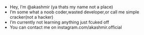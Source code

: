 -  Hey, I’m @akashmir (ya thats my name not a place)
-  I’m some what a noob coder,wasted developer,or call me simple cracker(not a hacker) 
-  I’m currently not learning anything just fcuked off
-  You can contact me on 
instagram.com/akashmir.official

<!---
akashmir/akashmir is a ✨ special ✨ repository because its `README.md` (this file) appears on your GitHub profile.
You can click the Preview link to take a look at your changes.
--->
